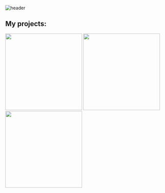 ![header](https://capsule-render.vercel.app/api?type=waving&color=gradient&height=256&section=header&text=Hello%20world!&fontSize=75&animation=fadeIn&fontAlignY=30&desc=My%20GitHub%20profile!&descAlignY=51&descAlign=62)

## My projects:
[<img src="https://private-user-images.githubusercontent.com/29331867/335574940-d52ec794-f489-42ac-9233-46c5af99bff2.jpg" width="240">](https://github.com/efefew/Empire)
[<img src="https://user-images.githubusercontent.com/29331867/224493599-65c92712-6905-47ef-bea8-d90d7094fe57.png" width="240">](https://github.com/efefew/Local-Chess)
[<img src="https://user-images.githubusercontent.com/29331867/234648282-c2e3922b-d817-4e42-958c-4c8b07ef420e.png" width="240">](https://github.com/efefew/Sapper)
